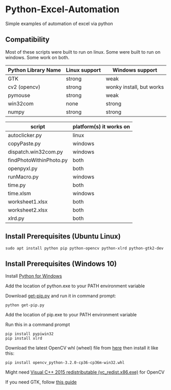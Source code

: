 # Python-Excel-Automation

Simple examples of automation of excel via python

## Compatibility

Most of these scripts were built to run on linux. Some were built to run on windows. Some work on both.

| Python Library Name  | Linux support | Windows support |
| ------------- | ------------- | ------------- |
| GTK  | strong  | weak  |
| cv2 (opencv)  | strong  | wonky install, but works  |
| pymouse  | strong  | weak  |
| win32com  | none  | strong  |
| numpy  | strong  | strong  |


| script | platform(s) it works on |
| ------------- | ------------- |
| autoclicker.py | linux |
| copyPaste.py | windows |
| dispatch.win32com.py | windows |
| findPhotoWithinPhoto.py | both |
| openpyxl.py | both |
| runMacro.py | windows |
| time.py | both |
| time.xlsm | windows |
| worksheet1.xlsx | both |
| worksheet2.xlsx | both |
| xlrd.py | both |


## Install Prerequisites (Ubuntu Linux)

```
sudo apt install python pip python-opencv python-xlrd python-gtk2-dev
```

## Install Prerequisites (Windows 10)

Install [Python for Windows](https://www.python.org/downloads/windows/)

Add the location of python.exe to your PATH environment variable

Download [get-pip.py](https://bootstrap.pypa.io/get-pip.py) and run it in command prompt:

```
python get-pip.py
```

Add the location of pip.exe to your PATH environment variable

Run this in a command prompt

```
pip install pypiwin32
pip install xlrd
```

Download the latest OpenCV whl (wheel) file from [here](http://www.lfd.uci.edu/~gohlke/pythonlibs/#opencv) then install it like this:

```
pip install opencv_python-3.2.0-cp36-cp36m-win32.whl
```

Might need [Visual C++ 2015 redistributable (vc_redist.x86.exe)](https://www.microsoft.com/en-us/download/details.aspx?id=48145) for OpenCV

If you need GTK, follow [this guide](https://www.gtk.org/download/windows.php)
